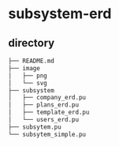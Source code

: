 # subsystem-erd

## directory

```sh
├── README.md
├── image
│   ├── png
│   └── svg
├── subsystem
│   ├── company_erd.pu
│   ├── plans_erd.pu
│   ├── template_erd.pu
│   └── users_erd.pu
├── subsytem.pu
└── subsytem_simple.pu
```
